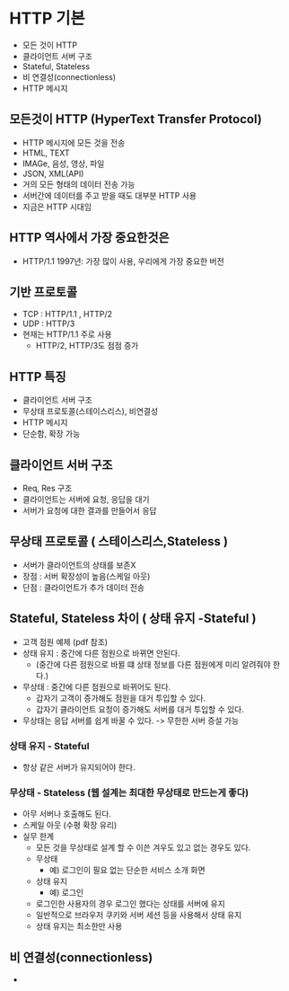 # HTTP 기본
- 모든 것이 HTTP
- 클라이언트 서버 구조
- Stateful, Stateless
- 비 연결성(connectionless)
- HTTP 메시지

## 모든것이 HTTP (HyperText Transfer Protocol)
- HTTP 메시지에 모든 것을 전송
- HTML, TEXT
- IMAGe, 음성, 영상, 파일
- JSON, XML(API)
- 거의 모든 형태의 데이터 전송 가능
- 서버간에 데이터를 주고 받을 때도 대부분 HTTP 사용
- 지금은 HTTP 시대임

## HTTP 역사에서 가장 중요한것은
- HTTP/1.1 1997년: 가장 많이 사용, 우리에게 가장 중요한 버전

## 기반 프로토콜
- TCP : HTTP/1.1 , HTTP/2
- UDP : HTTP/3
- 현재는 HTTP/1.1 주로 사용
  - HTTP/2, HTTP/3도 점점 증가

## HTTP 특징
- 클라이언트 서버 구조
- 무상태 프로토콜(스테이스리스), 비연결성
- HTTP 메시지
- 단순함, 확장 가능 


## 클라이언트 서버 구조
- Req, Res 구조
- 클라이언트는 서버에 요청, 응답을 대기
- 서버가 요청에 대한 결과를 만들어서 응답

## 무상태 프로토콜 ( 스테이스리스,Stateless )
- 서버가 클라이언트의 상태를 보존X
- 장점 : 서버 확장성이 높음(스케일 아웃)
- 단점 : 클라이언트가 추가 데이터 전송

## Stateful, Stateless 차이 ( 상태 유지 -Stateful )
- 고객 점원 예제 (pdf 참조)
- 상태 유지 : 중간에 다른 점원으로 바뀌면 안된다.
  - (중간에 다른 점원으로 바뀔 떄 상태 정보를 다른 점원에게 미리 알려줘야 한다.)
- 무상태 : 중간에 다른 점원으로 바뀌어도 된다.
  - 갑자기 고객이 증가해도 점원을 대거 투입할 수 있다.
  - 갑자기 클라이언트 요청이 증가해도 서버를 대거 투입할 수 있다.
- 무상태는 응답 서버를 쉽게 바꿀 수 있다. -> 무한한 서버 증설 가능

### 상태 유지 - Stateful
- 항상 같은 서버가 유지되어야 한다.

### 무상태 - Stateless (웹 설계는 최대한 무상태로 만드는게 좋다)
- 아무 서버나 호출해도 된다. 
- 스케일 아웃 (수평 확장 유리)
- 실무 한계
  - 모든 것을 무상태로 설계 할 수 이쓴 겨우도 있고 없는 경우도 있다.
  - 무상태
    - 예) 로그인이 필요 없는 단순한 서비스 소개 화면
  - 상태 유지
    - 예) 로그인
  - 로그인한 사용자의 경우 로그인 했다는 상태를 서버에 유지
  - 일반적으로 브라우저 쿠키와 서버 세션 등을 사용해서 상태 유지
  - 상태 유지는 최소한만 사용


## 비 연결성(connectionless)
- 




















